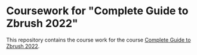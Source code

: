 # Coursework for "Complete Guide to Zbrush 2022"

This repository contains the course work for the course [Complete Guide to Zbrush 2022](https://www.udemy.com/course/complete-guide-to-zbrush-2022/).
